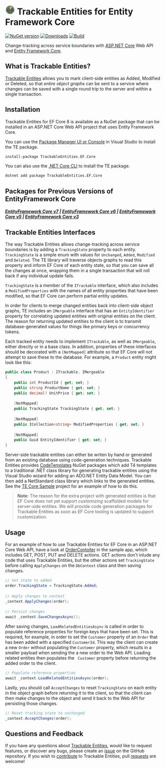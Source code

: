 # <img src="https://raw.githubusercontent.com/TrackableEntities/TrackableEntities.Core/develop/TrackableEntities.EF.Core/icon.png" width="32" height="32" /> Trackable Entities for Entity Framework Core

[![NuGet version](https://badge.fury.io/nu/TrackableEntities.EF.Core.svg)](https://badge.fury.io/nu/TrackableEntities.EF.Core)
[![Downloads](https://img.shields.io/nuget/dt/TrackableEntities.EF.Core.svg?logo=nuget&color=green)](https://www.nuget.org/packages/TrackableEntities.EF.Core) 
[![Build](https://github.com/TrackableEntities/TrackableEntities.Core/actions/workflows/deploy.yml/badge.svg?branch=develop)](https://github.com/TrackableEntities/TrackableEntities.Core/actions/workflows/deploy.yml)

Change-tracking across service boundaries with [ASP.NET Core](https://docs.microsoft.com/en-us/aspnet/core/) Web API and [Entity Framework Core](https://docs.microsoft.com/en-us/ef/core/).

## What is Trackable Entities?

[Trackable Entities](http://trackableentities.github.io/) allows you to mark client-side entities as Added, Modified or Deleted, so that _entire object graphs_ can be sent to a service where changes can be saved with a single round trip to the server and within a single transaction.

## Installation

Trackable Entities for EF Core 8 is available as a NuGet package that can be installed in an ASP.NET Core Web API project that uses Entity Framework Core.

You can use the [Package Manager UI or Console](https://docs.microsoft.com/en-us/nuget/tools/package-manager-console) in Visual Studio to install the TE package.

```bash
install-package TrackableEntities.EF.Core
```

You can also use the [.NET Core CLI](https://docs.microsoft.com/en-us/dotnet/core/tools/) to install the TE package.

```bash
dotnet add package TrackableEntities.EF.Core
```

## Packages for Previous Versions of EntityFramework Core

##### [EntityFramework Core v7](https://www.nuget.org/packages/TrackableEntities.EF.Core/7.0.0) | [EntityFramework Core v6](https://www.nuget.org/packages/TrackableEntities.EF.Core/6.0.0) | [EntityFramework Core v5](https://www.nuget.org/packages/TrackableEntities.EF.Core/5.0.1) | [EntityFramework Core v3](https://www.nuget.org/packages/TrackableEntities.EF.Core/3.1.1)


## Trackable Entities Interfaces

The way Trackable Entities allows change-tracking across service boundaries is by adding a `TrackingState` property to each entity. `TrackingState` is a simple enum with values for `Unchanged`, `Added`, `Modified` and `Deleted`.  The TE library will traverse objects graphs to read this property and inform EF Core of each entity state, so that you can save all the changes at once, wrapping them in a single transaction that will roll back if any individual update fails.

`TrackingState` is a member of the `ITrackable` interface, which also includes a `ModifiedProperties` with the names of all entity properties that have been modified, so that EF Core can perform partial entity updates.

In order for clients to merge changed entities back into client-side object graphs, TE includes an `IMergeable` interface that has an `EntityIdentifier` property for correlating updated entities with original entities on the client.  The reason for returning updated entities to the client is to transmit database-generated values for things like primary keys or concurrency tokens.

Each tracked entity needs to implement `ITrackable`, as well as `IMergeable`, either directly or in a base class. In addition, properties of these interfaces should be decorated with a `[NotMapped]` attribute so that EF Core will not attempt to save these to the database.  For example, a `Product` entity might look like this:

```csharp
public class Product : ITrackable, IMergeable
{
    public int ProductId { get; set; }
    public string ProductName { get; set; }
    public decimal? UnitPrice { get; set; }

    [NotMapped]
    public TrackingState TrackingState { get; set; }

    [NotMapped]
    public ICollection<string> ModifiedProperties { get; set; }

    [NotMapped]
    public Guid EntityIdentifier { get; set; }
}
```

Server-side trackable entities can either be writen by hand or generated from an existing database using code-generation techniques. Trackable Entities provides [CodeTemplates](https://www.nuget.org/packages?q=TrackableEntities.CodeTemplates) NuGet packages which add T4 templates to a traditional .NET class library for generating trackable entities using the Visual Studio wizard for adding an ADO.NET Entity Data Model. You can then add a NetStandard class library which links to the generated entities. See the [TE Core Sample](https://github.com/TrackableEntities/TrackableEntities.Core.Sample) project for an example of how to do this.

> **Note**: The reason for the extra project with generated entities is that EF Core does not yet support _customizing_ scaffolded models for server-side entities. We will provide code generation packages for Trackable Entities as soon as EF Core tooling is updated to support customization.

## Usage

For an example of how to use Trackable Entities for EF Core in an ASP.NET Core Web API, have a look at [OrderContoller](https://github.com/TrackableEntities/TrackableEntities.Core.Sample/blob/master/NetCoreSample.Web/Controllers/OrderController.cs) in the sample app, which includes GET, POST, PUT and DELETE actions.  GET actions don't inlude any code that uses Trackable Entities, but the other actions set `TrackingState` before calling `ApplyChanges` on the `DbContext` class and then saving changes.

```csharp
// Set state to added
order.TrackingState = TrackingState.Added;

// Apply changes to context
_context.ApplyChanges(order);

// Persist changes
await _context.SaveChangesAsync();
```

After saving changes, `LoadRelatedEntitiesAsync` is called in order to populate reference properties for foreign keys that have been set. This is required, for example, in order to set the `Customer` property of an `Order` that has been added with a specified `CustomerId`. This way the client can create a new `Order` without populating the `Customer` property, which results in a smaller payload when sending the a new order to the Web API.  Loading related entities then populates the ` Customer` property before returning the added order to the client.

```csharp
// Populate reference properties
await _context.LoadRelatedEntitiesAsync(order);
```

Lastly, you should call `AcceptChanges` to reset `TrackingState` on each entity in the object graph before returning it to the client, so that the client can then make changes to the object and send it back to the Web API for persisting those changes.

```csharp
// Reset tracking state to unchanged
_context.AcceptChanges(order);
```

## Questions and Feedback

If you have any questions about [Trackable Entities](http://trackableentities.github.io/), would like to request features, or discover any bugs, please create an [issue](https://github.com/TrackableEntities/TrackableEntities.Core/issues) on the GitHub repository.  If you wish to [contribute](http://trackableentities.github.io/6-contributing.html) to Trackable Entities, pull [requests](https://help.github.com/articles/about-pull-requests/) are welcome!
